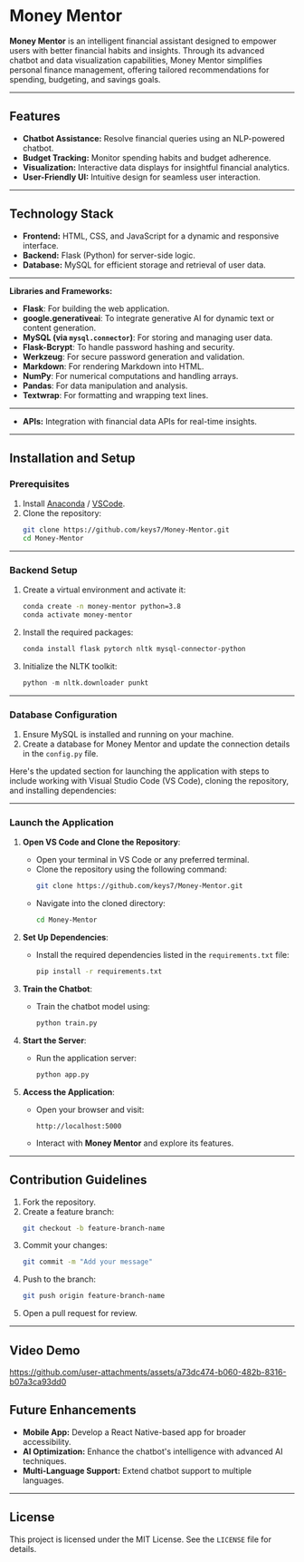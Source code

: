 # Money Mentor

**Money Mentor** is an intelligent financial assistant designed to empower users with better financial habits and insights. Through its advanced chatbot and data visualization capabilities, Money Mentor simplifies personal finance management, offering tailored recommendations for spending, budgeting, and savings goals.

---

## Features

- **Chatbot Assistance:** Resolve financial queries using an NLP-powered chatbot.
- **Budget Tracking:** Monitor spending habits and budget adherence.
- **Visualization:** Interactive data displays for insightful financial analytics.
- **User-Friendly UI:** Intuitive design for seamless user interaction.

---

## Technology Stack

- **Frontend:** HTML, CSS, and JavaScript for a dynamic and responsive interface.
- **Backend:** Flask (Python) for server-side logic.
- **Database:** MySQL for efficient storage and retrieval of user data.

---

**Libraries and Frameworks:**
- **Flask**: For building the web application.
- **google.generativeai**: To integrate generative AI for dynamic text or content generation.
- **MySQL (via `mysql.connector`)**: For storing and managing user data.
- **Flask-Bcrypt**: To handle password hashing and security.
- **Werkzeug**: For secure password generation and validation.
- **Markdown**: For rendering Markdown into HTML.
- **NumPy**: For numerical computations and handling arrays.
- **Pandas**: For data manipulation and analysis.
- **Textwrap**: For formatting and wrapping text lines.
  
--- 

- **APIs:** Integration with financial data APIs for real-time insights.

---

## Installation and Setup

### Prerequisites
1. Install [Anaconda](https://www.anaconda.com/) / [VSCode](https://code.visualstudio.com/).
2. Clone the repository:
   ```bash
   git clone https://github.com/keys7/Money-Mentor.git
   cd Money-Mentor
   ```

---

### Backend Setup
1. Create a virtual environment and activate it:
   ```bash
   conda create -n money-mentor python=3.8
   conda activate money-mentor
   ```
2. Install the required packages:
   ```bash
   conda install flask pytorch nltk mysql-connector-python
   ```
3. Initialize the NLTK toolkit:
   ```python
   python -m nltk.downloader punkt
   ```
---

### Database Configuration
1. Ensure MySQL is installed and running on your machine.
2. Create a database for Money Mentor and update the connection details in the `config.py` file.

Here's the updated section for launching the application with steps to include working with Visual Studio Code (VS Code), cloning the repository, and installing dependencies:

---

### Launch the Application

1. **Open VS Code and Clone the Repository**:
   - Open your terminal in VS Code or any preferred terminal.
   - Clone the repository using the following command:
     ```bash
     git clone https://github.com/keys7/Money-Mentor.git
     ```
   - Navigate into the cloned directory:
     ```bash
     cd Money-Mentor
     ```

2. **Set Up Dependencies**:
   - Install the required dependencies listed in the `requirements.txt` file:
     ```bash
     pip install -r requirements.txt
     ```

3. **Train the Chatbot**:
   - Train the chatbot model using:
     ```bash
     python train.py
     ```

4. **Start the Server**:
   - Run the application server:
     ```bash
     python app.py
     ```

5. **Access the Application**:
   - Open your browser and visit:
     ```
     http://localhost:5000
     ```
   - Interact with **Money Mentor** and explore its features.

---

## Contribution Guidelines

1. Fork the repository.
2. Create a feature branch:
   ```bash
   git checkout -b feature-branch-name
   ```
3. Commit your changes:
   ```bash
   git commit -m "Add your message"
   ```
4. Push to the branch:
   ```bash
   git push origin feature-branch-name
   ```
5. Open a pull request for review.

---

## Video Demo


https://github.com/user-attachments/assets/a73dc474-b060-482b-8316-b07a3ca93dd0




## Future Enhancements

- **Mobile App:** Develop a React Native-based app for broader accessibility.
- **AI Optimization:** Enhance the chatbot's intelligence with advanced AI techniques.
- **Multi-Language Support:** Extend chatbot support to multiple languages.

---

## License

This project is licensed under the MIT License. See the `LICENSE` file for details.
